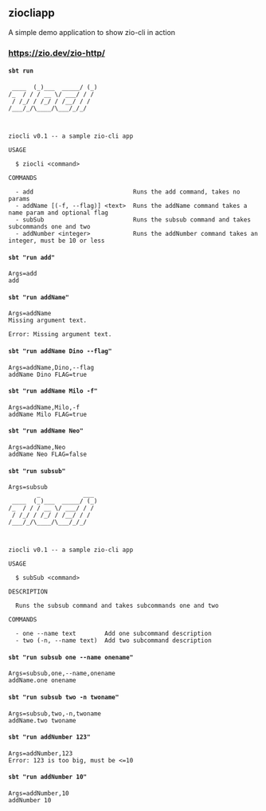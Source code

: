 ## ziocliapp

A simple demo application to show zio-cli in action

### https://zio.dev/zio-http/

#### `sbt run`

```        _            ___ 
 ____  (_)___  _____/ (_)
/_  / / / __ \/ ___/ / / 
 / /_/ / /_/ / /__/ / /  
/___/_/\____/\___/_/_/   
                         


ziocli v0.1 -- a sample zio-cli app

USAGE

  $ ziocli <command>

COMMANDS

  - add                            Runs the add command, takes no params
  - addName [(-f, --flag)] <text>  Runs the addName command takes a name param and optional flag
  - subSub                         Runs the subsub command and takes subcommands one and two
  - addNumber <integer>            Runs the addNumber command takes an integer, must be 10 or less
  ```

#### `sbt "run add"`
```
Args=add
add
```

#### `sbt "run addName"`
```
Args=addName
Missing argument text.

Error: Missing argument text.
```

#### `sbt "run addName Dino --flag"`
```
Args=addName,Dino,--flag
addName Dino FLAG=true
```
#### `sbt "run addName Milo -f"`
```
Args=addName,Milo,-f
addName Milo FLAG=true
```
#### `sbt "run addName Neo"`
```
Args=addName,Neo
addName Neo FLAG=false
```

#### `sbt "run subsub"`
```
Args=subsub
        _            ___ 
 ____  (_)___  _____/ (_)
/_  / / / __ \/ ___/ / /
 / /_/ / /_/ / /__/ / /
/___/_/\____/\___/_/_/



ziocli v0.1 -- a sample zio-cli app

USAGE

  $ subSub <command>

DESCRIPTION

  Runs the subsub command and takes subcommands one and two

COMMANDS

  - one --name text        Add one subcommand description
  - two (-n, --name text)  Add two subcommand description

```

#### `sbt "run subsub one --name onename"`

```
Args=subsub,one,--name,onename
addName.one onename
```

#### `sbt "run subsub two -n twoname"`
```
Args=subsub,two,-n,twoname
addName.two twoname
```

#### `sbt "run addNumber 123"`
```
Args=addNumber,123
Error: 123 is too big, must be <=10
```

#### `sbt "run addNumber 10"`
```
Args=addNumber,10
addNumber 10
```